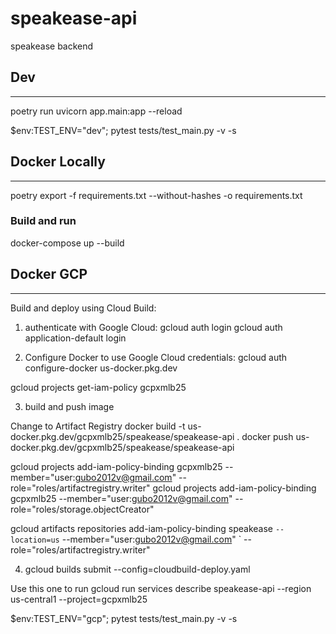 # speakease-api
speakease backend

## Dev
---
poetry run uvicorn app.main:app --reload

$env:TEST_ENV="dev"; pytest tests/test_main.py -v -s


## Docker Locally
---
poetry export -f requirements.txt --without-hashes -o requirements.txt

### Build and run
docker-compose up --build


## Docker GCP
---


Build and deploy using Cloud Build:

1. authenticate with Google Cloud:
gcloud auth login
gcloud auth application-default login

2. Configure Docker to use Google Cloud credentials:
gcloud auth configure-docker us-docker.pkg.dev


gcloud projects get-iam-policy gcpxmlb25

3) build and push image

Change to Artifact Registry
docker build -t us-docker.pkg.dev/gcpxmlb25/speakease/speakease-api .
docker push us-docker.pkg.dev/gcpxmlb25/speakease/speakease-api

gcloud projects add-iam-policy-binding gcpxmlb25 --member="user:gubo2012v@gmail.com" --role="roles/artifactregistry.writer"
gcloud projects add-iam-policy-binding gcpxmlb25 --member="user:gubo2012v@gmail.com" --role="roles/storage.objectCreator"


gcloud artifacts repositories add-iam-policy-binding speakease `
    --location=us `
    --member="user:gubo2012v@gmail.com" `
    --role="roles/artifactregistry.writer"



4) gcloud builds submit --config=cloudbuild-deploy.yaml


Use this one to run 
gcloud run services describe speakease-api --region us-central1 --project=gcpxmlb25

$env:TEST_ENV="gcp"; pytest tests/test_main.py -v -s